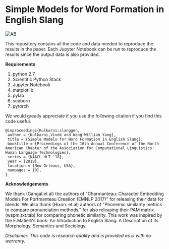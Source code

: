 # Simple Models for Word Formation in English Slang

![AB](https://github.com/viveksck/simplicity/raw/master/slang_generator_github.PNG)

This repository contains all the code and data needed to reproduce the results in the paper. 
Each Jupyter Notebook can be run to reproduce the results since the output data is also provided.

**Requirements**
1. python 2.7
2. Scientific Python Stack
3. Jupyter Notebook
4. matplotlib
5. pylab
6. seaborn
7. pytorch

We would greatly appreciate if you use the following citation if you find this code useful.

```
@inproceedings{Kulkarni:slanggen,
 author = {Kulkarni,Vivek and Wang William Yang},
 title = {Simple Models for Word Formation in English Slang},
 booktitle = {Proceedings of the 16th Annual Conference of the North American Chapter of the Association for Computational Linguistics: Human Language Technologies},
 series = {NAACL HLT '18},
 year = {2018},
 location = {New Orleans, USA},
 numpages = {9},
} 
```

**Acknowledgements**

We thank (Gangal.et al) the authors of "Charmanteau: Character Embedding Models For Portmanteau Creation (EMNLP 2017)" for releasing their data for blends. We also thank (Hixon. et.al) authors of "Phonemic similarity metrics to compare pronunciation methods." for also releasing their PAM matrix (wspm.txt.tab) for comparing phonetic similarity. This work was inspired by the E.Matielli's book: An Introduction to English Slang: A Description of its Morphology, Semantics and Sociology.

*Disclaimer: This code is research quality and is provided as is with no warranty.*
